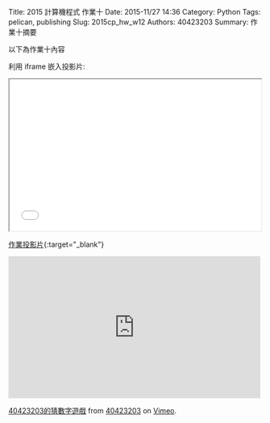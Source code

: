 Title: 2015 計算機程式 作業十
Date: 2015-11/27 14:36
Category: Python
Tags: pelican, publishing
Slug: 2015cp_hw_w12
Authors: 40423203
Summary: 作業十摘要

以下為作業十內容

利用 iframe 嵌入投影片:

<iframe src="40423203_cp_w12_p.html" width="500" height="300"></iframe>

[作業投影片](40423203_cp_w12_p.html){:target="_blank"}

<iframe src="https://player.vimeo.com/video/150517321" width="500" height="281" frameborder="0" webkitallowfullscreen mozallowfullscreen allowfullscreen></iframe> <p><a href="https://vimeo.com/150517321">40423203的猜數字遊戲</a> from <a href="https://vimeo.com/user46241007">40423203</a> on <a href="https://vimeo.com">Vimeo</a>.</p>